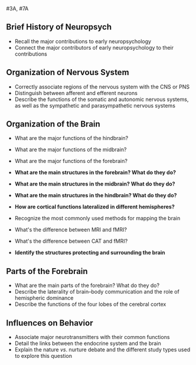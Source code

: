 #3A, #7A
## Brief History of Neuropsych
- Recall the major contributions to early neuropsychology
- Connect the major contributors of early neuropsychology to their contributions

## Organization of Nervous System
- Correctly associate regions of the nervous system with the CNS or PNS
- Distinguish between afferent and efferent neurons
- Describe the functions of the somatic and autonomic nervous systems, as well as the sympathetic and parasympathetic nervous systems

## Organization of the Brain
- What are the major functions of the hindbrain?
- What are the major functions of the midbrain?
- What are the major functions of the forebrain?

- **What are the main structures in the forebrain? What do they do?**
- **What are the main structures in the midbrain? What do they do?**
- **What are the main structures in the hindbrain? What do they do?**

- **How are cortical functions lateralized in different hemispheres?**
- Recognize the most commonly used methods for mapping the brain
- What's the difference between MRI and fMRI?
- What's the difference between CAT and fMRI?
- **Identify the structures protecting and surrounding the brain**

## Parts of the Forebrain
- What are the main parts of the forebrain? What do they do?
- Describe the laterality of brain–body communication and the role of hemispheric dominance
- Describe the functions of the four lobes of the cerebral cortex

## Influences on Behavior
- Associate major neurotransmitters with their common functions
- Detail the links between the endocrine system and the brain
- Explain the nature _vs_. nurture debate and the different study types used to explore this question